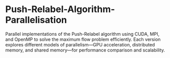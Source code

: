# Push-Relabel-Algorithm-Parallelisation
Parallel implementations of the Push-Relabel algorithm using CUDA, MPI, and OpenMP to solve the maximum flow problem efficiently. Each version explores different models of parallelism—GPU acceleration, distributed memory, and shared memory—for performance comparison and scalability.
